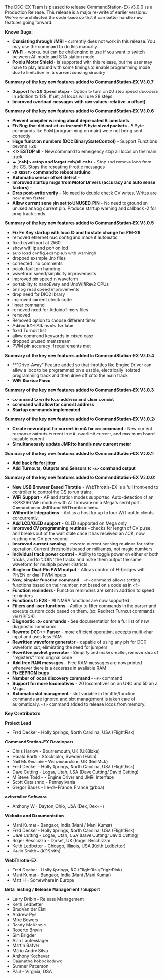 The DCC-EX Team is pleased to release CommandStation-EX-v3.0.0 as a Production Release.  This release is a major re-write of earlier versions.  We've re-architected the code-base so that it can better handle new features going forward.  

**Known Bugs:**
 - **Consisting through JMRI** - currently does not work in this release.  You may use the <M> command to do this manually.
 - **Wi-Fi** - works, but can be challenging to use if you want to switch between AP mode and STA station mode.
 - **Pololu Motor Shield** - is supported with this release, but the user may have to play around with some timings to enable programming mode due to limitation in its current sensing circuitry 

**Summary of the key new features added to CommandStation-EX V3.0.7**
  - **Support for 28 Speed steps** - Option to turn on 28 step speed decoders in addition to 128. If set, all locos will use 28 steps.
  - **Improved overload messages with raw values (relative to offset)**

**Summary of the key new features added to CommandStation-EX V3.0.6**

 - **Prevent compiler warning about deprecated B constants**
 - **Fix Bug that did not let us transmit 5 byte sized packets** - 5 Byte commands like PoM (programming on main) were not being sent correctly
 - **Huge function numbers (DCC BinaryStateControl)** - Support Functions beyond F28
 - **<!> ESTOP all** - New command to emergency stop all locos on the main track
 - **<- [cab]> estop and forget cab/all cabs** - Stop and remove loco from the CS. Stops the repeating throttle messages
 - **``<D RESET>`` command to reboot arduino**
 - **Automatic sensor offset detect** -
 - **Improved startup msgs from Motor Drivers (accuracy and auto sense factors)** -
 - **Drop post-write verify** - No need to double check CV writes. Writes are now even faster.
 - **Allow current sene pin set to UNUSED_PIN** - No need to ground an unused analog current pin. Produce startup warning and callback -2 for prog track cmds.

**Summary of the key new features added to CommandStation-EX V3.0.5**
 - **Fix Fn Key startup with loco ID and fix state change for F16-28**
 - removed ethernet mac config and made it automatic
 - fixed e/wifi port  at 2560
 - show wifi ip and port on lcd
 - auto load config.example.h with warningh
 - dropped example .ino files
 - corrected .ino comments 
 - pololu fault pin handling
 - waveform speed/simplicity improvements
 - improved pin speed in waveform 
 - portability to nanoEvery and UnoWifiRev2 CPUs
 - analog read speed improvements
 - drop need for DIO2 library
 - improved current check code
 - linear <a> command
 - removed need for ArduinoTimers files
 - removed <D DCC SLOW> 
 - Removed option to choose different timer
 - Added EX-RAIL hooks for later
 - fixed Turnout list
 - allow command keywords in mixed case
 - dropped unused memstream
 - PWM pin accuracy if requirements met.

**Summary of the key new features added to CommandStation-EX V3.0.4**
 - **"Drive-Away" Feature added so that throttles like Engine Driver can allow a loco to be programmed on a usable, electrically isolated programming track and then drive off onto the main track.
 - **WiFi Startup Fixes**
 
**Summary of the key new features added to CommandStation-EX V3.0.3**
 - **<W addr> command to write loco address and clear consist** 
 - **<R> command will allow for consist address**
 - **Startup commands implemented**
 
**Summary of the key new features added to CommandStation-EX V3.0.2:**
- **Create new output for current in mA for ``<c>`` command** - New current response outputs current in mA, overlimit current, and maximum board capable current
- **Simultaneously update JMRI to handle new current meter**

**Summary of the key new features added to CommandStation-EX V3.0.1:**
 - **Add back fix for jitter**
 - **Add Turnouts, Outputs and Sensors to ```<s>``` command output**

 **Summary of the key new features added to CommandStation-EX V3.0.0:**

 - **New USB Browser Based Throttle** - WebThrottle-EX is a full front-end to controller to control the CS to run trains.
 - **WiFi Support** - AP and station modes supported. Auto-detection of an ESP8266 WiFi module with AT firmware on a Mega's serial port. Connection to JMRI and WiThrottle clients.
 - **Withrottle Integrations** - Act as a host for up to four WiThrottle clients concurrently. 
 - **Add LCD/OLED support** - OLED supported on Mega only
 - **Improved CV programming routines** - checks for length of CV pulse, and breaks out of the wait state once it has received an ACK, now reading one CV per second.
 - **Improved current sensing** - rewrote current sensing routines for safer operation. Current thresholds based on milliamps, not magic numbers
 - **Individual track power control** - Ability to toggle power on either or both tracks, and to "JOIN" the tracks and make them output the same waveform for multiple power districts.
 - **Single or Dual-Pin PWM output** - Allows control of H-bridges with PH/EN or dual PWM inputs
 - **New, simpler function command** - ```<F>``` command allows setting functions based on their number, not based on a code as in ```<f>```
 - **Function reminders** - Function reminders are sent in addition to speed reminders
 - **Functions to F28** - All NMRA functions are now supported
 - **Filters and user functions** - Ability to filter commands in the parser and execute custom code based on them. (ex: Redirect Turnout commands via NRF24)
 - **Diagnostic ```<D>``` commands** - See documentation for a full list of new diagnostic commands
 - **Rewrote DCC++ Parser** - more efficient operation, accepts multi-char input and uses less RAM
 - **Rewritten waveform generator** - capable of using any pin for DCC waveform out, eliminating the need for jumpers
 - **Rewritten packet generator** - Simplify and make smaller, remove idea of "registers" from original code
 - **Add free RAM messages** - Free RAM messages are now printed whenever there is a decerase in available RAM
 - **Fix EEPROM bugs**
 - **Number of locos discovery command** - ```<#>``` command 
 - **Support for more locomotives** - 20 locomotives on an UNO and 50 an a Mega.
 - **Automatic slot managment** - slot variable in throttle/function commands are ignored and slot management is taken care of automatically. ```<!>``` command added to release locos from memory.


**Key Contributors**

**Project Lead**
- Fred Decker - Holly Springs, North Carolina, USA (FlightRisk)

**CommandStation-EX Developers**
- Chris Harlow - Bournemouth, UK (UKBloke)
- Harald Barth - Stockholm, Sweden (Haba)
- Neil McKechnie - Worcestershire, UK (NeilMck)
- Fred Decker - Holly Springs, North Carolina, USA (FlightRisk)
- Dave Cutting - Logan, Utah, USA (Dave Cutting/ David Cutting)
- M Steve Todd - - Engine Driver and JMRI Interface
- Scott Catalanno - Pennsylvania
- Gregor Baues - Île-de-France, France (grbba)

**exInstaller Software**
- Anthony W - Dayton, Ohio, USA (Dex, Dex++)

**Website and Documentation**
- Mani Kumar - Bangalor, India (Mani / Mani Kumar)
- Fred Decker - Holly Springs, North Carolina, USA (FlightRisk)
- Dave Cutting - Logan, Utah, USA (Dave Cutting/ David Cutting)
- Roger Beschizza - Dorset, UK (Roger Beschizza)
- Keith Ledbetter - Chicago, Illinois, USA (Keith Ledbetter)
- Kevin Smith - (KCSmith)

**WebThrotle-EX**
- Fred Decker - Holly Springs, NC (FlightRisk/FrightRisk)
- Mani Kumar - Bangalor, India (Mani /Mani Kumar)
- Matt H - Somewhere in Europe



**Beta Testing / Release Management / Support**
- Larry Dribin	- Release Management
- Keith Ledbetter	
- BradVan der Elst	
- Andrew Pye	
- Mike Bowers	
- Randy McKenzie
- Roberto Bravin
- Sim Brigden
- Alan Lautenslager
- Martin Bafver	
- Mário André Silva	
- Anthony Kochevar	
- Gajanatha Kobbekaduwe	
- Sumner Patterson 
- Paul - Virginia, USA

